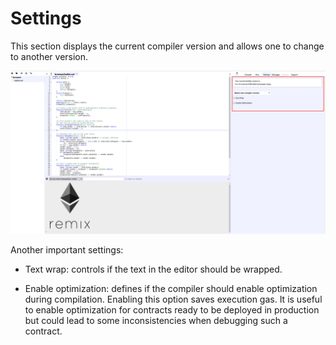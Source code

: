 Settings
========

This section displays the current compiler version and allows one to change to another version.

![image](images/remix_settingstab.png)

Another important settings:

-   Text wrap: controls if the text in the editor should be wrapped.

- Enable optimization: defines if the compiler should enable optimization during compilation. Enabling this option saves execution gas. It is useful to enable optimization for contracts ready to be deployed in production but could lead to some inconsistencies when debugging such a contract.
